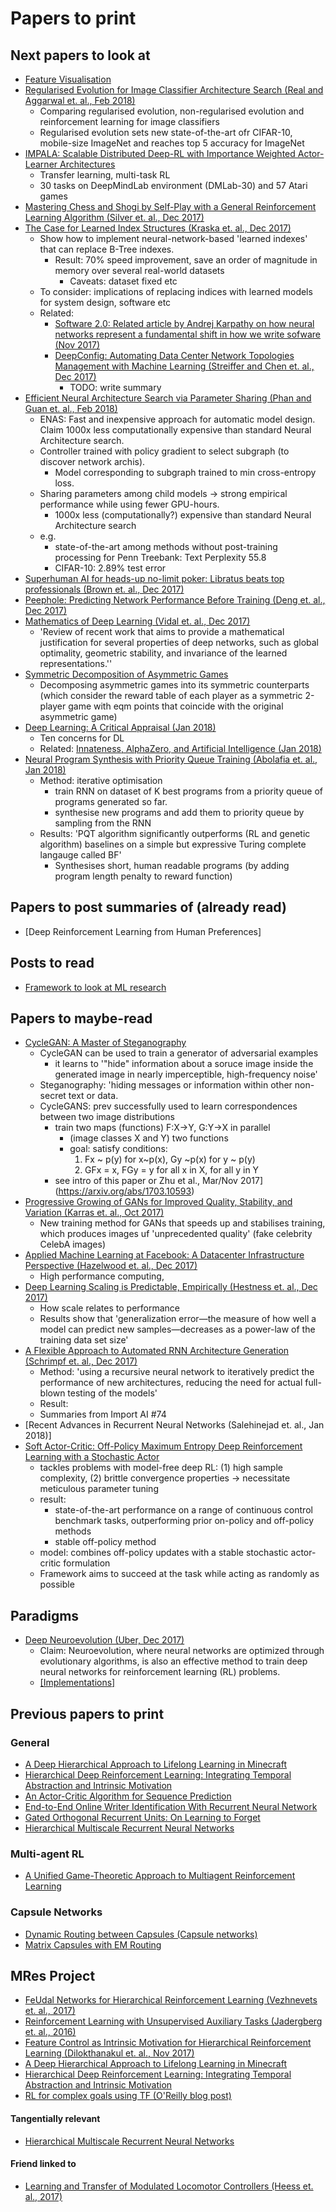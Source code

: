 
# Papers to print

## Next papers to look at
- [Feature Visualisation](https://distill.pub/2017/feature-visualization/)
- [Regularised Evolution for Image Classifier Architecture Search (Real and Aggarwal et. al., Feb 2018)](https://arxiv.org/abs/1802.01548)
	- Comparing regularised evolution, non-regularised evolution and reinforcement learning for image classifiers
	- Regularised evolution sets new state-of-the-art ofr CIFAR-10, mobile-size ImageNet and reaches top 5 accuracy for ImageNet
- [IMPALA: Scalable Distributed Deep-RL with Importance Weighted Actor-Learner Architectures](https://arxiv.org/abs/1802.01561)
	- Transfer learning, multi-task RL
	- 30 tasks on DeepMindLab environment (DMLab-30) and 57 Atari games
- [Mastering Chess and Shogi by Self-Play with a General Reinforcement Learning Algorithm (Silver et. al., Dec 2017)](https://arxiv.org/abs/1712.01815?utm_campaign=Revue%20newsletter&utm_medium=Newsletter&utm_source=The%20Wild%20Week%20in%20AI)
- [The Case for Learned Index Structures (Kraska et. al., Dec 2017)](https://arxiv.org/abs/1712.01208)
	- Show how to implement neural-network-based 'learned indexes' that can replace B-Tree indexes.
		- Result: 70% speed improvement, save an order of magnitude in memory over several real-world datasets
			- Caveats: dataset fixed etc
	- To consider: implications of replacing indices with learned models for system design, software etc
	- Related:
		- [Software 2.0: Related article by Andrej Karpathy on how neural networks represent a fundamental shift in how we write sofware (Nov 2017)](https://medium.com/@karpathy/software-2-0-a64152b37c35)
		- [DeepConfig: Automating Data Center Network Topologies Management with Machine Learning (Streiffer and Chen et. al., Dec 2017)](https://arxiv.org/abs/1712.03890)
			- TODO: write summary
- [Efficient Neural Architecture Search via Parameter Sharing (Phan and Guan et. al., Feb 2018)]()
	- ENAS: Fast and inexpensive approach for automatic model design. Claim 1000x less computationally expensive than standard Neural Architecture search.
	- Controller trained with policy gradient to select subgraph (to discover network archis).
		- Model corresponding to subgraph trained to min cross-entropy loss.
	- Sharing parameters among child models -> strong empirical performance while using fewer GPU-hours. 
		- 1000x less (computationally?) expensive than standard Neural Architecture search
	- e.g. 
		- state-of-the-art among methods without post-training processing for Penn Treebank: Text Perplexity 55.8 
		- CIFAR-10: 2.89% test error
- [Superhuman AI for heads-up no-limit poker: Libratus beats top professionals (Brown et. al., Dec 2017)](http://science.sciencemag.org/content/early/2017/12/15/science.aao1733)
- [Peephole: Predicting Network Performance Before Training (Deng et. al., Dec 2017)](https://arxiv.org/pdf/1712.03351.pdf)
- [Mathematics of Deep Learning (Vidal et. al., Dec 2017)](https://arxiv.org/abs/1712.04741)
	- 'Review of recent work that aims to provide a mathematical justification for several properties of deep networks, such as global optimality, geometric stability, and invariance of the learned representations.''
- [Symmetric Decomposition of Asymmetric Games](https://www.nature.com/articles/s41598-018-19194-4)
	- Decomposing asymmetric games into its symmetric counterparts (which consider the reward table of each player as a symmetric 2-player game with eqm points that coincide with the original asymmetric game)
- [Deep Learning: A Critical Appraisal (Jan 2018)](https://arxiv.org/abs/1801.00631)
	- Ten concerns for DL
	- Related: [Innateness, AlphaZero, and Artificial Intelligence (Jan 2018)](https://arxiv.org/abs/1801.05667)
- [Neural Program Synthesis with Priority Queue Training (Abolafia et. al., Jan 2018)](https://arxiv.org/abs/1801.03526)
	- Method: iterative optimisation
		- train RNN on dataset of K best programs from a priority queue of programs generated so far.
		- synthesise new programs and add them to priority queue by sampling from the RNN
	- Results: 'PQT algorithm significantly outperforms (RL and genetic algorithm) baselines on a simple but expressive Turing complete langauge called  BF'
		- Synthesises short, human readable programs (by adding program  length penalty to reward function) 

## Papers to post summaries of (already read)
- [Deep Reinforcement Learning from Human Preferences]

## Posts to read
- [Framework to look at ML research](http://blog.evjang.com/2017/11/exp-train-gen.html?utm_campaign=Revue%20newsletter&utm_medium=Newsletter&utm_source=The%20Wild%20Week%20in%20AI)

## Papers to maybe-read
- [CycleGAN: A Master of Steganography](https://arxiv.org/abs/1712.02950)
	- CycleGAN can be used to train a generator of adversarial examples
		- it learns to '"hide" information about a soruce image inside the generated image in nearly imperceptible, high-frequency noise'
	- Steganography: 'hiding messages or information within other non-secret text or data.
	- CycleGANS: prev successfully used to learn correspondences between two image distributions
		- train two maps (functions) F:X->Y, G:Y->X in parallel 
			- (image classes X and Y) two functions 
			- goal: satisfy conditions:
				1. Fx ~ p(y) for x~p(x), Gy ~p(x) for y ~ p(y)
				2. GFx = x, FGy = y for all x in X, for all y in Y
		- see intro of this paper or Zhu et al., Mar/Nov 2017](https://arxiv.org/abs/1703.10593)
- [Progressive Growing of GANs for Improved Quality, Stability, and Variation (Karras et. al., Oct 2017)](http://research.nvidia.com/publication/2017-10_Progressive-Growing-of)
	- New training method for GANs that speeds up and stabilises training, which produces images uf 'unprecedented quality' (fake celebrity CelebA images)
- [Applied Machine Learning at Facebook: A Datacenter Infrastructure Perspective (Hazelwood et. al., Dec 2017)](https://research.fb.com/publications/applied-machine-learning-at-facebook-a-datacenter-infrastructure-perspective/)
	- High performance computing, 
- [Deep Learning Scaling is Predictable, Empirically (Hestness et. al., Dec 2017)](http://research.baidu.com/deep-learning-scaling-predictable-empirically/)
	- How scale relates to performance
	- Results show that 'generalization error—the measure of how well a model can predict new samples—decreases as a power-law of the training data set size'
- [A Flexible Approach to Automated RNN Architecture Generation (Schrimpf et. al., Dec 2017)](https://arxiv.org/abs/1712.07316)
	- Method: 'using a recursive neural network to iteratively predict the performance of new architectures, reducing the need for actual full-blown testing of the models'
	- Result: 
	- Summaries from Import AI #74
- [Recent Advances in Recurrent Neural Networks (Salehinejad et. al., Jan 2018)]
- [Soft Actor-Critic: Off-Policy Maximum Entropy Deep Reinforcement Learning with a Stochastic Actor
](https://arxiv.org/abs/1801.01290)
	- tackles problems with model-free deep RL: (1) high sample complexity, (2) brittle convergence properties -> necessitate meticulous parameter tuning
	- result:
		- state-of-the-art performance on a range of continuous control benchmark tasks, outperforming prior on-policy and off-policy methods
		- stable off-policy method
	- model: combines off-policy updates with a stable stochastic actor-critic formulation
	- Framework aims to succeed at the task while acting as randomly as possible

## Paradigms
- [Deep Neuroevolution (Uber, Dec 2017)](https://eng.uber.com/deep-neuroevolution/)
	- Claim: Neuroevolution, where neural networks are optimized through evolutionary algorithms, is also an effective method to train deep neural networks for reinforcement learning (RL) problems.
	- [[Implementations]](https://github.com/uber-common/deep-neuroevolution)

## Previous papers to print
### General
- [A Deep Hierarchical Approach to Lifelong Learning in Minecraft](https://arxiv.org/abs/1604.07255)
- [Hierarchical Deep Reinforcement Learning: Integrating Temporal Abstraction and Intrinsic Motivation](https://arxiv.org/abs/1604.06057)
- [An Actor-Critic Algorithm for Sequence Prediction](https://openreview.net/forum?id=SJDaqqveg)
- [End-to-End Online Writer Identification With Recurrent Neural Network](http://ieeexplore.ieee.org/abstract/document/7801018/?reload=true)
- [Gated Orthogonal Recurrent Units: On Learning to Forget](https://arxiv.org/abs/1706.02761)
- [Hierarchical Multiscale Recurrent Neural Networks](https://openreview.net/forum?id=S1di0sfgl)

### Multi-agent RL
- [A Unified Game-Theoretic Approach to
Multiagent Reinforcement Learning](https://arxiv.org/pdf/1711.00832.pdf)

### Capsule Networks
- [Dynamic Routing between Capsules (Capsule networks)](https://arxiv.org/pdf/1710.09829.pdf)
- [Matrix Capsules with EM Routing](https://openreview.net/pdf?id=HJWLfGWRb)

## MRes Project
- [FeUdal Networks for Hierarchical Reinforcement Learning (Vezhnevets et. al., 2017)](https://arxiv.org/abs/1703.01161)
- [Reinforcement Learning with Unsupervised Auxiliary Tasks (Jadergberg et. al., 2016)](https://arxiv.org/abs/1611.05397)
- [Feature Control as Intrinsic Motivation for Hierarchical Reinforcement Learning (Dilokthanakul et. al., Nov 2017)](https://arxiv.org/pdf/1705.06769.pdf)
- [A Deep Hierarchical Approach to Lifelong Learning in Minecraft](https://arxiv.org/abs/1604.07255)
- [Hierarchical Deep Reinforcement Learning: Integrating Temporal Abstraction and Intrinsic Motivation](https://arxiv.org/abs/1604.06057)
- [RL for complex goals using TF (O'Reilly blog post)](https://www.oreilly.com/ideas/reinforcement-learning-for-complex-goals-using-tensorflow)

#### Tangentially relevant
- [Hierarchical Multiscale Recurrent Neural Networks](https://openreview.net/forum?id=S1di0sfgl)

#### Friend linked to
- [Learning and Transfer of Modulated Locomotor Controllers (Heess et. al., 2017)](https://arxiv.org/abs/1610.05182)
